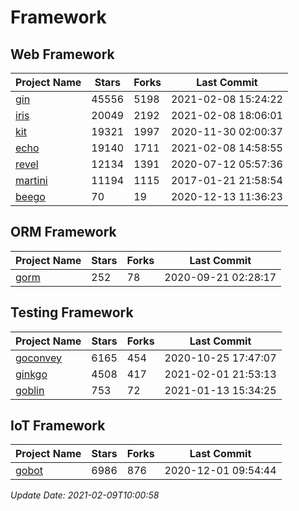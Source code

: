 # Framework

## Web Framework
| Project Name | Stars | Forks | Last Commit |
| ------------ | ----- | ----- | ----------- |
| [gin](https://github.com/gin-gonic/gin) | 45556 | 5198 | 2021-02-08 15:24:22 |
| [iris](https://github.com/kataras/iris) | 20049 | 2192 | 2021-02-08 18:06:01 |
| [kit](https://github.com/go-kit/kit) | 19321 | 1997 | 2020-11-30 02:00:37 |
| [echo](https://github.com/labstack/echo) | 19140 | 1711 | 2021-02-08 14:58:55 |
| [revel](https://github.com/revel/revel) | 12134 | 1391 | 2020-07-12 05:57:36 |
| [martini](https://github.com/go-martini/martini) | 11194 | 1115 | 2017-01-21 21:58:54 |
| [beego](https://github.com/astaxie/beego) | 70 | 19 | 2020-12-13 11:36:23 |

## ORM Framework
| Project Name | Stars | Forks | Last Commit |
| ------------ | ----- | ----- | ----------- |
| [gorm](https://github.com/jinzhu/gorm) | 252 | 78 | 2020-09-21 02:28:17 |

## Testing Framework
| Project Name | Stars | Forks | Last Commit |
| ------------ | ----- | ----- | ----------- |
| [goconvey](https://github.com/smartystreets/goconvey) | 6165 | 454 | 2020-10-25 17:47:07 |
| [ginkgo](https://github.com/onsi/ginkgo) | 4508 | 417 | 2021-02-01 21:53:13 |
| [goblin](https://github.com/franela/goblin) | 753 | 72 | 2021-01-13 15:34:25 |

## IoT Framework
| Project Name | Stars | Forks | Last Commit |
| ------------ | ----- | ----- | ----------- |
| [gobot](https://github.com/hybridgroup/gobot) | 6986 | 876 | 2020-12-01 09:54:44 |

*Update Date: 2021-02-09T10:00:58*